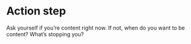 Action step
===========

Ask yourself if you’re content right now. If not, when do you want to be content? What’s stopping you?
